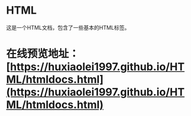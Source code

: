 # HTML
这是一个HTML文档，包含了一些基本的HTML标签。
# 在线预览地址：[https://huxiaolei1997.github.io/HTML/htmldocs.html](https://huxiaolei1997.github.io/HTML/htmldocs.html)

